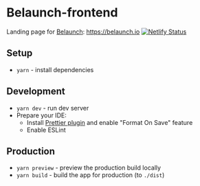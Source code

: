 # Belaunch-frontend

Landing page for [Belaunch](https://github.com/belaunch-io/Belaunch-frontend.git): https://belaunch.io
[![Netlify Status](https://api.netlify.com/api/v1/badges/9f9f288e-26b2-4b1d-a7a2-b634fae140f6/deploy-status?branch=main)](https://app.netlify.com/sites/landing-belaunch/deploys)
## Setup

- `yarn` - install dependencies

## Development

- `yarn dev` - run dev server
- Prepare your IDE:
    - Install [Prettier plugin](https://prettier.io/docs/en/editors.html) and enable "Format On Save" feature
    - Enable ESLint

## Production

- `yarn preview` - preview the production build locally
- `yarn build` - build the app for production (to `./dist`)
